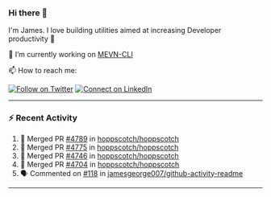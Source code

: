 ### Hi there 👋

I'm James. I love building utilities aimed at increasing Developer productivity :raised_hands: 

🔭 I’m currently working on [MEVN-CLI](https://github.com/madlabsinc/mevn-cli)

📫 How to reach me:

[![Follow on Twitter](https://img.shields.io/badge/--twitter?label=Twitter&logo=Twitter&style=social)](https://twitter.com/james_madhacks) [![Connect on LinkedIn](https://img.shields.io/badge/--linkedin?label=LinkedIn&logo=LinkedIn&style=social)](https://www.linkedin.com/in/jamesgeorge007)

---

### :zap: Recent Activity

<!--START_SECTION:activity-->
1. 🎉 Merged PR [#4789](https://github.com/hoppscotch/hoppscotch/pull/4789) in [hoppscotch/hoppscotch](https://github.com/hoppscotch/hoppscotch)
2. 🎉 Merged PR [#4775](https://github.com/hoppscotch/hoppscotch/pull/4775) in [hoppscotch/hoppscotch](https://github.com/hoppscotch/hoppscotch)
3. 🎉 Merged PR [#4746](https://github.com/hoppscotch/hoppscotch/pull/4746) in [hoppscotch/hoppscotch](https://github.com/hoppscotch/hoppscotch)
4. 🎉 Merged PR [#4704](https://github.com/hoppscotch/hoppscotch/pull/4704) in [hoppscotch/hoppscotch](https://github.com/hoppscotch/hoppscotch)
5. 🗣 Commented on [#118](https://github.com/jamesgeorge007/github-activity-readme/pull/118#issuecomment-2676250524) in [jamesgeorge007/github-activity-readme](https://github.com/jamesgeorge007/github-activity-readme)
<!--END_SECTION:activity-->

---

<!--
**jamesgeorge007/jamesgeorge007** is a ✨ _special_ ✨ repository because its `README.md` (this file) appears on your GitHub profile.

Here are some ideas to get you started:

- 🌱 I’m currently learning ...
- 👯 I’m looking to collaborate on ...
- 🤔 I’m looking for help with ...
- 💬 Ask me about ...
- 😄 Pronouns: ...
- ⚡ Fun fact: ...
-->
